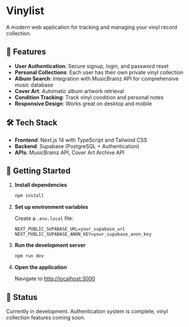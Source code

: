 # Vinylist

A modern web application for tracking and managing your vinyl record collection.

## 🎵 Features

- **User Authentication**: Secure signup, login, and password reset
- **Personal Collections**: Each user has their own private vinyl collection
- **Album Search**: Integration with MusicBrainz API for comprehensive music database
- **Cover Art**: Automatic album artwork retrieval
- **Condition Tracking**: Track vinyl condition and personal notes
- **Responsive Design**: Works great on desktop and mobile

## 🛠 Tech Stack

- **Frontend**: Next.js 14 with TypeScript and Tailwind CSS
- **Backend**: Supabase (PostgreSQL + Authentication)
- **APIs**: MusicBrainz API, Cover Art Archive API

## 🚀 Getting Started

1. **Install dependencies**
   ```bash
   npm install
   ```

2. **Set up environment variables**

   Create a `.env.local` file:
   ```env
   NEXT_PUBLIC_SUPABASE_URL=your_supabase_url
   NEXT_PUBLIC_SUPABASE_ANON_KEY=your_supabase_anon_key
   ```

3. **Run the development server**
   ```bash
   npm run dev
   ```

4. **Open the application**

   Navigate to [http://localhost:3000](http://localhost:3000)

## 📝 Status

Currently in development. Authentication system is complete, vinyl collection features coming soon.
